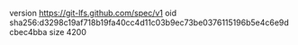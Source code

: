 version https://git-lfs.github.com/spec/v1
oid sha256:d3298c19af718b19fa40cc4d11c03b9ec73be0376115196b5e4c6e9dcbec4bba
size 4200
